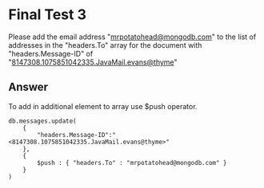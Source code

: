 # Final Test 3

Please add the email address "mrpotatohead@mongodb.com" to the list of addresses in the "headers.To" array for the document with "headers.Message-ID" of "<8147308.1075851042335.JavaMail.evans@thyme>"

## Answer

To add in additional element to array use $push operator.

```
db.messages.update(
    {
        "headers.Message-ID":"<8147308.1075851042335.JavaMail.evans@thyme>"
    },
    {
        $push : { "headers.To" : "mrpotatohead@mongodb.com" }
    }
)
``` 